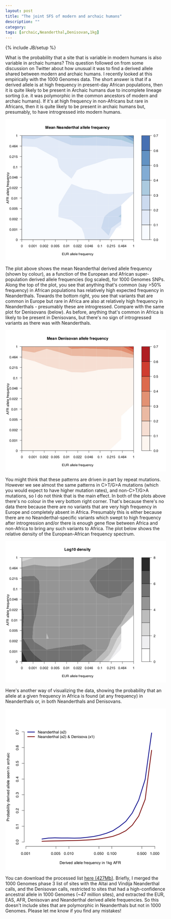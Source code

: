 ```yaml
---
layout: post
title: "The joint SFS of modern and archaic humans"
description: ""
category: 
tags: [archaic,Neanderthal,Denisovan,1kg]
---
```

{% include JB/setup %}

What is the probability that a site that is variable in modern humans
is also variable in archaic humans? This question followed on from
some discussion on Twitter about how unusual it was to find a derived
allele shared between modern and archaic humans. I recently looked at
this empirically with the 1000 Genomes data. The short answer is that if a
derived allele is at high frequency in present-day African
populations, then it is quite likely to be present in Archaic
humans due to incomplete lineage sorting (i.e. it was polymorphic in
the common ancestors of modern and archaic humans). If it's at high
frequency in non-Africans but rare in Africans, then it is quite
likely to be present in archaic humans but, presumably, to have
introgressed into modern humans.

![Neanderthal](/assets/images/Neanderthal_joint_AF.jpg)

The plot above shows the mean Neanderthal derived allele frequency (shown by
colour), as a function of the European and African super-population
derived allele frequencies (log scaled), for 1000 Genomes SNPs.
Along the top of the plot, you see that anything that's common (say
\>50% frequency) in African populations has relatively high expected frequency in
Neanderthals. Towards the bottom right, you see that variants that are
common in Europe but rare in Africa are also at relatively high
frequency in Neanderthals - presumably these are introgressed. Compare
with the same plot for Denisovans (below). As before, anything that's
common in Africa is likely to be present in Denisovans, but there's no
sign of introgressed variants as there was with Neanderthals. 

![Denisovan](/assets/images/Denisovan_joint_AF.jpg)

You might think that these patterns are driven in part by repeat
mutations. However we see almost the same patterns in C>T/G>A mutations
(which you would expect to have higher mutation rates), 
and non-C>T/G>A mutations, so I do not think that is the main effect.
In both of the plots above there's no colour in the very bottom right
corner. That's because there's no data there because there are no
variants that are very high frequency in Europe and completely absent
in Africa. Presumably this is either because there are no
Neanderthal-specific variants which swept to high frequency after
introgression and/or there is enough gene flow between Africa and
non-Africa to bring any such variants to Africa. The plot below shows
the relative density of the European-African frequency spectrum.

![Spectrum](/assets/images/AFR_EUR_AF_spectrum.jpg)

Here's another way of visualizing the data, showing the probability
that an allele at a given frequency in Africa is found (at any
frequency) in Neanderthals
or, in both Neanderthals and Denisovans.

![Another](/assets/images/AFR_NEA_DEN_AF.jpg)


You can download the processed list
[here (427Mb)](https://drive.google.com/open?id=1FJqyCv7U8PHOVJLq_jTo4GV1bDYhbgzz). Briefly,
I merged the 1000 Genomes phase 3 list of sites with the Altai and Vindija Neanderthal
calls, and the Denisovan calls, restricted to sites that had a
high-confidence ancestral allele in 1000 Genomes (~47 million sites), and extracted the
EUR, EAS, AFR, Denisovan and Neanderthal derived allele
frequencies. So this doesn't include sites that are polymorphic in
Neanderthals but not in 1000 Genomes. Please
let me know if you find any mistakes! 
